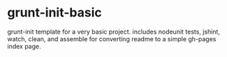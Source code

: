 grunt-init-basic
================

grunt-init template for a very basic project. includes nodeunit tests, jshint, watch, clean, and assemble for converting readme to a simple gh-pages index page.
